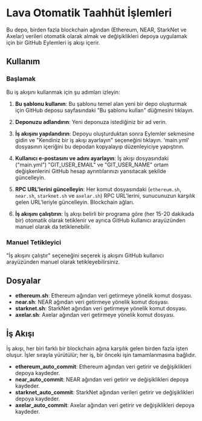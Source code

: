 # Lava Otomatik Taahhüt İşlemleri

Bu depo, birden fazla blockchain ağından (Ethereum, NEAR, StarkNet ve Axelar) verileri otomatik olarak almak ve değişiklikleri depoya uygulamak için bir GitHub Eylemleri iş akışı içerir.

## Kullanım

### Başlamak

Bu iş akışını kullanmak için şu adımları izleyin:

1. **Bu şablonu kullanın**: Bu şablonu temel alan yeni bir depo oluşturmak için GitHub deposu sayfasındaki "Bu şablonu kullan" düğmesini tıklayın.

2. **Deponuzu adlandırın**: Yeni deponuza istediğiniz bir ad verin.

3. **İş akışını yapılandırın**: Depoyu oluşturduktan sonra Eylemler sekmesine gidin ve "Kendiniz bir iş akışı ayarlayın" seçeneğini tıklayın. 'main.yml' dosyasının içeriğini bu depodan kopyalayıp düzenleyiciye yapıştırın.

4. **Kullanıcı e-postasını ve adını ayarlayın**: İş akışı dosyasındaki ("main.yml") "GIT_USER_EMAIL" ve "GIT_USER_NAME" ortam değişkenlerini GitHub hesap ayrıntılarınızı yansıtacak şekilde güncelleyin.

5. **RPC URL'lerini güncelleyin**: Her komut dosyasındaki (`ethereum.sh`, `near.sh`, `starknet.sh` ve `axelar.sh`) RPC URL'lerini, sunucunuzun karşılık gelen URL'leriyle güncelleyin. Blockchain ağları.

6. **İş akışını çalıştırın**: İş akışı belirli bir programa göre (her 15-20 dakikada bir) otomatik olarak tetiklenir ve ayrıca GitHub kullanıcı arayüzünden manuel olarak da tetiklenebilir.

### Manuel Tetikleyici

"İş akışını çalıştır" seçeneğini seçerek iş akışını GitHub kullanıcı arayüzünden manuel olarak tetikleyebilirsiniz.

## Dosyalar

- **ethereum.sh**: Ethereum ağından veri getirmeye yönelik komut dosyası.
- **near.sh**: NEAR ağından veri getirmeye yönelik komut dosyası.
- **starknet.sh**: StarkNet ağından veri getirmeye yönelik komut dosyası.
- **axelar.sh**: Axelar ağından veri getirmeye yönelik komut dosyası.

## İş Akışı

İş akışı, her biri farklı bir blockchain ağına karşılık gelen birden fazla işten oluşur. İşler sırayla yürütülür; her iş, bir önceki işin tamamlanmasına bağlıdır.

- **ethereum_auto_commit**: Ethereum ağından veri getirir ve değişiklikleri depoya kaydeder.
- **near_auto_commit**: NEAR ağından veri getirir ve değişiklikleri depoya kaydeder.
- **starknet_auto_commit**: StarkNet ağından verileri getirir ve değişiklikleri depoya kaydeder.
- **axelar_auto_commit**: Axelar ağından veri getirir ve değişiklikleri depoya kaydeder.
